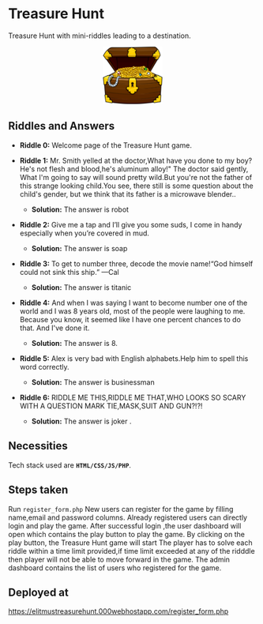 # Treasure Hunt


Treasure Hunt with mini-riddles leading to a destination.

<p align="center">

<img src="assets/img/gold.png" width="120px" alt="Treasure Hunt Logo"/>
</a>
</p>


## Riddles and Answers
* **Riddle 0:** Welcome page of the Treasure Hunt game.
* **Riddle 1:** Mr. Smith yelled at the doctor,What have you done to my boy? He's not flesh and blood,he's aluminum alloy!" The doctor said gently,
                What I'm going to say will sound pretty wild.But you're not the father of this strange looking child.You see, there still is some question about                   the child's gender, but we think that its father is a microwave blender..                
                  
  * **Solution:** The answer is robot
* **Riddle 2:** Give me a tap and I’ll give you some suds, I come in handy especially when you’re covered in mud.
  * **Solution:** The answer is soap
* **Riddle 3:** To get to number three, decode the movie name!“God himself could not sink this ship.” —Cal
  * **Solution:** The answer is titanic
* **Riddle 4:** And when I was saying I want to become number one of the world and I was 8 years old, most of the people were laughing to me. Because you know, it seemed like I have one percent chances to do that. And I've done it. 
            
  * **Solution:** The answer is 8.
* **Riddle 5:** Alex is very bad with English alphabets.Help him to spell this word correctly.
  * **Solution:** The answer is businessman
* **Riddle 6:** RIDDLE ME THIS,RIDDLE ME THAT,WHO LOOKS SO SCARY WITH A QUESTION MARK TIE,MASK,SUIT AND GUN?!?! 
   * **Solution:** The answer is joker .

## Necessities


Tech stack used are **`HTML/CSS/JS/PHP`**. 

## Steps taken

Run `register_form.php`
New users can register for the game by filling name,email and password columns.
Already registered users can directly login and play the game.
After successful login ,the user dashboard will open which contains the play button to play the game.
By clicking on the play button, the Treasure Hunt game will start
The player has to solve each riddle within a time limit provided,if time limit exceeded at any of the ridddle then player will not be able to move forward in the game.
The admin dashboard contains the list of users who registered for the game.


## Deployed at
https://elitmustreasurehunt.000webhostapp.com/register_form.php


